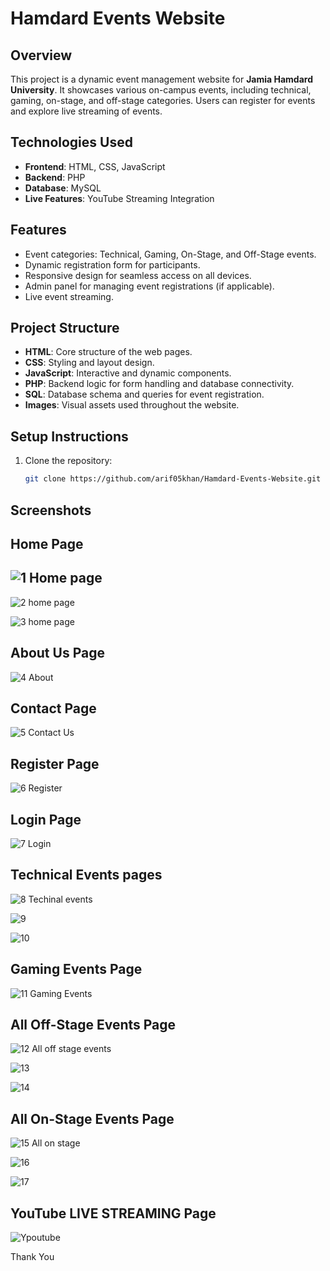 # Hamdard Events Website

## Overview
This project is a dynamic event management website for **Jamia Hamdard University**. It showcases various on-campus events, including technical, gaming, on-stage, and off-stage categories. Users can register for events and explore live streaming of events.

## Technologies Used
- **Frontend**: HTML, CSS, JavaScript
- **Backend**: PHP
- **Database**: MySQL
- **Live Features**: YouTube Streaming Integration

## Features
- Event categories: Technical, Gaming, On-Stage, and Off-Stage events.
- Dynamic registration form for participants.
- Responsive design for seamless access on all devices.
- Admin panel for managing event registrations (if applicable).
- Live event streaming.

## Project Structure
- **HTML**: Core structure of the web pages.
- **CSS**: Styling and layout design.
- **JavaScript**: Interactive and dynamic components.
- **PHP**: Backend logic for form handling and database connectivity.
- **SQL**: Database schema and queries for event registration.
- **Images**: Visual assets used throughout the website.

## Setup Instructions
1. Clone the repository:
   ```bash
   git clone https://github.com/arif05khan/Hamdard-Events-Website.git

## Screenshots

## Home Page
![1 Home page](https://github.com/user-attachments/assets/09e6f755-a7c1-4c4d-bc27-2cf1cf1c591b)
-----------------------------------------------------------------------------------------------
![2 home page](https://github.com/user-attachments/assets/f1cb132e-306e-4861-890f-0bcb70ab1d97)

![3 home page](https://github.com/user-attachments/assets/bda2f8b5-9014-4f8d-a4a9-9d81337d0b87)



## About Us Page
![4 About](https://github.com/user-attachments/assets/a6f9d362-0ca2-44fd-afb2-9e2a832d3d07)



## Contact Page
![5 Contact Us](https://github.com/user-attachments/assets/43165384-1089-4f4f-b731-f20e92169738)



## Register Page
![6 Register](https://github.com/user-attachments/assets/a3e4590f-cd71-4cc6-bd42-f3fb6bb94210)



## Login Page
![7 Login](https://github.com/user-attachments/assets/80c6faf8-eae7-48cb-85d1-4e35c051f641)



## Technical Events pages 
![8 Techinal events](https://github.com/user-attachments/assets/43134fa6-4aaa-46e8-9a59-7943f612f911)

![9](https://github.com/user-attachments/assets/50546132-10a3-442f-9c98-2c91fd400582)

![10](https://github.com/user-attachments/assets/3cf03fbd-8268-4390-a9ad-e790f4d05f6e)



## Gaming Events Page
![11 Gaming Events](https://github.com/user-attachments/assets/a0a8ac57-12b0-40bc-86f2-0881fda260eb)



## All Off-Stage Events Page
![12 All off stage events](https://github.com/user-attachments/assets/4e4b0a2e-b28e-4662-bcb5-8b75d58950c9)

![13](https://github.com/user-attachments/assets/e6de757c-94ed-41c3-97dc-098b1c52b4cc)

![14](https://github.com/user-attachments/assets/1e4cf18b-84d6-41ff-b385-500b7dac1fe4)



## All On-Stage Events Page
![15 All on stage](https://github.com/user-attachments/assets/155da4cf-8609-4917-b11a-0cba45a51f6a)

![16](https://github.com/user-attachments/assets/c2be2ce1-8438-4f76-b15f-dc6bfbded4c2)

![17](https://github.com/user-attachments/assets/4175377c-d4b9-459a-a4d1-f9727cbfb0bc)



## YouTube LIVE STREAMING Page
![Ypoutube](https://github.com/user-attachments/assets/4ac5125b-691f-41ac-b070-a667fb974bd2)


Thank You

